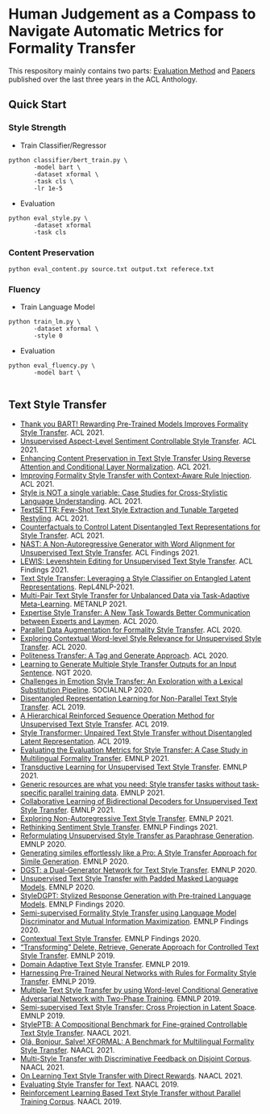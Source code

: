 # Human Judgement as a Compass to Navigate Automatic Metrics for Formality Transfer

This respository mainly contains two parts: [Evaluation Method](#start) and [Papers](#paper) published over the last three years in the ACL Anthology.

## <span id="start">Quick Start</span>
### Style Strength

- Train Classifier/Regressor
```
python classifier/bert_train.py \
       -model bart \
       -dataset xformal \
       -task cls \
       -lr 1e-5
```
- Evaluation
```
python eval_style.py \
       -dataset xformal
       -task cls
```

### Content Preservation
```
python eval_content.py source.txt output.txt referece.txt
```

### Fluency
- Train Language Model
```
python train_lm.py \
       -dataset xformal \
       -style 0
```
- Evaluation
```
python eval_fluency.py \
       -model bart \
       
```

## <span id="paper">Text Style Transfer</span>
- [Thank you BART! Rewarding Pre-Trained Models Improves Formality Style Transfer](https://aclanthology.org/2021.acl-short.62/). ACL 2021.
- [Unsupervised Aspect-Level Sentiment Controllable Style Transfer](https://anthology.aclweb.org/2020.aacl-main.33/). ACL 2021.
- [Enhancing Content Preservation in Text Style Transfer Using Reverse Attention and Conditional Layer Normalization](https://aclanthology.org/2021.acl-long.8/). ACL 2021.
- [Improving Formality Style Transfer with Context-Aware Rule Injection](https://aclanthology.org/2021.acl-long.124/). ACL 2021.
- [Style is NOT a single variable: Case Studies for Cross-Stylistic Language Understanding](https://aclanthology.org/2021.acl-long.185/). ACL 2021.
- [TextSETTR: Few-Shot Text Style Extraction and Tunable Targeted Restyling](https://aclanthology.org/2021.acl-long.293/). ACL 2021.
- [Counterfactuals to Control Latent Disentangled Text Representations for Style Transfer](https://aclanthology.org/2021.acl-short.7/). ACL 2021.
- [NAST: A Non-Autoregressive Generator with Word Alignment for Unsupervised Text Style Transfer](https://aclanthology.org/2021.findings-acl.138/). ACL Findings 2021.
- [LEWIS: Levenshtein Editing for Unsupervised Text Style Transfer](https://aclanthology.org/2021.findings-acl.344/). ACL Findings 2021.
- [Text Style Transfer: Leveraging a Style Classifier on Entangled Latent Representations](https://aclanthology.org/2021.repl4nlp-1.9/). RepL4NLP-2021.
- [Multi-Pair Text Style Transfer for Unbalanced Data via Task-Adaptive Meta-Learning](https://aclanthology.org/2021.metanlp-1.4/). METANLP 2021.
- [Expertise Style Transfer: A New Task Towards Better Communication between Experts and Laymen](https://aclanthology.org/2020.acl-main.100/). ACL 2020.
- [Parallel Data Augmentation for Formality Style Transfer](https://aclanthology.org/2020.acl-main.294/). ACL 2020.
- [Exploring Contextual Word-level Style Relevance for Unsupervised Style Transfer](https://aclanthology.org/2020.acl-main.639/). ACL 2020.
- [Politeness Transfer: A Tag and Generate Approach](https://aclanthology.org/2020.acl-main.169/). ACL 2020.
- [Learning to Generate Multiple Style Transfer Outputs for an Input Sentence](https://aclanthology.org/2020.ngt-1.2/). NGT 2020.
- [Challenges in Emotion Style Transfer: An Exploration with a Lexical Substitution Pipeline](https://aclanthology.org/2020.socialnlp-1.6/). SOCIALNLP 2020.
- [Disentangled Representation Learning for Non-Parallel Text Style Transfer](https://aclanthology.org/P19-1041/). ACL 2019.
- [A Hierarchical Reinforced Sequence Operation Method for Unsupervised Text Style Transfer](https://aclanthology.org/P19-1482/). ACL 2019.
- [Style Transformer: Unpaired Text Style Transfer without Disentangled Latent Representation](https://aclanthology.org/P19-1601/). ACL 2019.
- [Evaluating the Evaluation Metrics for Style Transfer: A Case Study in Multilingual Formality Transfer](https://aclanthology.org/2021.emnlp-main.100/). EMNLP 2021.
- [Transductive Learning for Unsupervised Text Style Transfer](https://aclanthology.org/2021.emnlp-main.195/). EMNLP 2021.
- [Generic resources are what you need: Style transfer tasks without task-specific parallel training data](https://aclanthology.org/2021.emnlp-main.349/). EMNLP 2021.
- [Collaborative Learning of Bidirectional Decoders for Unsupervised Text Style Transfer](https://aclanthology.org/2021.emnlp-main.729/). EMNLP 2021.
- [Exploring Non-Autoregressive Text Style Transfer](https://aclanthology.org/2021.emnlp-main.730/). EMNLP 2021.
- [Rethinking Sentiment Style Transfer](https://aclanthology.org/2021.findings-emnlp.135/). EMNLP Findings 2021.
- [Reformulating Unsupervised Style Transfer as Paraphrase Generation](https://aclanthology.org/2020.emnlp-main.55/). EMNLP 2020.
- [Generating similes effortlessly like a Pro: A Style Transfer Approach for Simile Generation](https://aclanthology.org/2020.emnlp-main.524/). EMNLP 2020.
- [DGST: a Dual-Generator Network for Text Style Transfer](https://aclanthology.org/2020.emnlp-main.578/). EMNLP 2020.
- [Unsupervised Text Style Transfer with Padded Masked Language Models](https://aclanthology.org/2020.emnlp-main.699/). EMNLP 2020.
- [StyleDGPT: Stylized Response Generation with Pre-trained Language Models](https://aclanthology.org/2020.findings-emnlp.140/). EMNLP Findings 2020.
- [Semi-supervised Formality Style Transfer using Language Model Discriminator and Mutual Information Maximization](https://aclanthology.org/2020.findings-emnlp.212/). EMNLP Findings 2020.
- [Contextual Text Style Transfer](https://aclanthology.org/2020.findings-emnlp.263/). EMNLP Findings 2020.
- [“Transforming” Delete, Retrieve, Generate Approach for Controlled Text Style Transfer](https://aclanthology.org/D19-1322/). EMNLP 2019.
- [Domain Adaptive Text Style Transfer](https://aclanthology.org/D19-1325/). EMNLP 2019.
- [Harnessing Pre-Trained Neural Networks with Rules for Formality Style Transfer](https://aclanthology.org/D19-1365/). EMNLP 2019.
- [Multiple Text Style Transfer by using Word-level Conditional Generative Adversarial Network with Two-Phase Training](https://aclanthology.org/D19-1366/). EMNLP 2019.
- [Semi-supervised Text Style Transfer: Cross Projection in Latent Space](https://aclanthology.org/D19-1499/). EMNLP 2019.
- [StylePTB: A Compositional Benchmark for Fine-grained Controllable Text Style Transfer](https://aclanthology.org/2021.naacl-main.171/). NAACL 2021.
- [Olá, Bonjour, Salve! XFORMAL: A Benchmark for Multilingual Formality Style Transfer](https://aclanthology.org/2021.naacl-main.256/). NAACL 2021.
- [Multi-Style Transfer with Discriminative Feedback on Disjoint Corpus](https://aclanthology.org/2021.naacl-main.275/). NAACL 2021.
- [On Learning Text Style Transfer with Direct Rewards](https://aclanthology.org/2021.naacl-main.337/). NAACL 2021.
- [Evaluating Style Transfer for Text](https://aclanthology.org/N19-1049/). NAACL 2019.
- [Reinforcement Learning Based Text Style Transfer without Parallel Training Corpus](https://aclanthology.org/N19-1320/). NAACL 2019.

